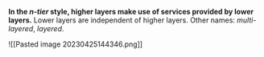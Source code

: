 **In the _n-tier_ style, higher layers make use of services provided by lower layers.** Lower layers are independent of higher layers. Other names: _multi-layered_, _layered_.

![[Pasted image 20230425144346.png]]